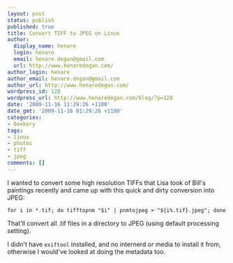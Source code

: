 ```yaml
---
layout: post
status: publish
published: true
title: Convert TIFF to JPEG on Linux
author:
  display_name: henare
  login: henare
  email: henare.degan@gmail.com
  url: http://www.henaredegan.com/
author_login: henare
author_email: henare.degan@gmail.com
author_url: http://www.henaredegan.com/
wordpress_id: 128
wordpress_url: http://www.henaredegan.com/blog/?p=128
date: '2009-11-16 11:29:26 +1100'
date_gmt: '2009-11-16 01:29:26 +1100'
categories:
- Geekery
tags:
- linux
- photos
- tiff
- jpeg
comments: []
---
```

I wanted to convert some high resolution TIFFs that Lisa took of Bill's paintings recently and came up with this quick and dirty conversion into JPEG:

    for i in *.tif; do tifftopnm "$i" | pnmtojpeg > "${i%.tif}.jpeg"; done

That'll convert all .tif files in a directory to JPEG (using default processing setting).

I didn't have `exiftool` installed, and no internerd or media to install it from, otherwise I would've looked at doing the metadata too.
